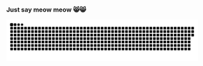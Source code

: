 ### Just say meow meow 😸😸

<div align="left">
<picture>
  <source media="(prefers-color-scheme: dark)" srcset="https://raw.githubusercontent.com/iamlucnguyen/iamlucnguyen/output/github-contribution-grid-snake-dark.svg">
  <source media="(prefers-color-scheme: light)" srcset="https://raw.githubusercontent.com/iamlucnguyen/iamlucnguyen/output/github-contribution-grid-snake.svg">
  <img alt="Shows an illustrated sun in light color mode and a moon with stars in dark color mode." src="https://raw.githubusercontent.com/iamlucnguyen/iamlucnguyen/output/github-contribution-grid-snake.svg">
</picture>  
</div>
